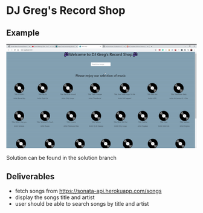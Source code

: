 # DJ Greg's Record Shop

## Example
![](solution.gif)

Solution can be found in the solution branch

## Deliverables
*  fetch songs from https://sonata-api.herokuapp.com/songs
*  display the songs title and artist
*  user should be able to search songs by title and artist
